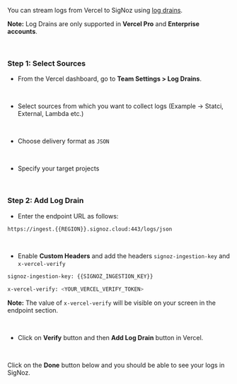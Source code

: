 
You can stream logs from Vercel to SigNoz using [log drains](https://vercel.com/docs/observability/log-drains-overview/log-drains#configure-a-log-drain).

**Note:** Log Drains are only supported in **Vercel Pro** and **Enterprise accounts**.

&nbsp;

### Step 1: Select Sources

* From the Vercel dashboard, go to **Team Settings > Log Drains**.

&nbsp;

* Select sources from which you want to collect logs (Example -> Statci, External, Lambda etc.)

&nbsp;

* Choose delivery format as `JSON`

&nbsp;

* Specify your target projects

&nbsp;


### Step 2: Add Log Drain

* Enter the endpoint URL as follows:
```bash
https://ingest.{{REGION}}.signoz.cloud:443/logs/json
```
&nbsp;

* Enable **Custom Headers** and add the headers `signoz-ingestion-key` and `x-vercel-verify`
```bash
signoz-ingestion-key: {{SIGNOZ_INGESTION_KEY}}
```
```bash
x-vercel-verify: <YOUR_VERCEL_VERIFY_TOKEN>
```
**Note:** The value of `x-vercel-verify` will be visible on your screen in the endpoint section.

&nbsp;

* Click on **Verify** button and then **Add Log Drain** button in Vercel.

&nbsp;

Click on the **Done** button below and you should be able to see your logs in SigNoz.